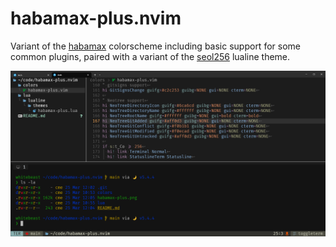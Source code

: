 # habamax-plus.nvim

Variant of the [habamax](https://github.com/habamax/vim-habamax) colorscheme including basic support
for some common plugins, paired with a variant of the [seol256](https://github.com/nvim-lualine/lualine.nvim/blob/master/lua/lualine/themes/seoul256.lua) lualine theme.

![Screenshot](habamax-plus.png)

